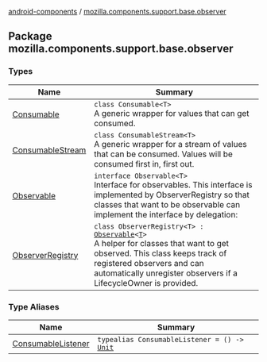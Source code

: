 [android-components](../index.md) / [mozilla.components.support.base.observer](./index.md)

## Package mozilla.components.support.base.observer

### Types

| Name | Summary |
|---|---|
| [Consumable](-consumable/index.md) | `class Consumable<T>`<br>A generic wrapper for values that can get consumed. |
| [ConsumableStream](-consumable-stream/index.md) | `class ConsumableStream<T>`<br>A generic wrapper for a stream of values that can be consumed. Values will be consumed first in, first out. |
| [Observable](-observable/index.md) | `interface Observable<T>`<br>Interface for observables. This interface is implemented by ObserverRegistry so that classes that want to be observable can implement the interface by delegation: |
| [ObserverRegistry](-observer-registry/index.md) | `class ObserverRegistry<T> : `[`Observable`](-observable/index.md)`<`[`T`](-observer-registry/index.md#T)`>`<br>A helper for classes that want to get observed. This class keeps track of registered observers and can automatically unregister observers if a LifecycleOwner is provided. |

### Type Aliases

| Name | Summary |
|---|---|
| [ConsumableListener](-consumable-listener.md) | `typealias ConsumableListener = () -> `[`Unit`](https://kotlinlang.org/api/latest/jvm/stdlib/kotlin/-unit/index.html) |
